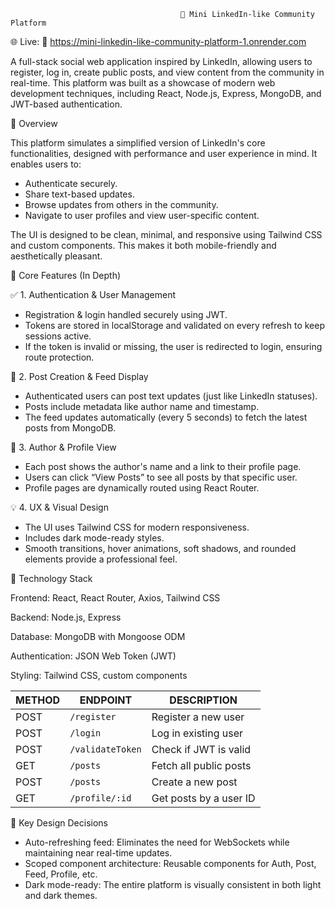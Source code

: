                                           💼 Mini LinkedIn-like Community Platform

🌐 Live: 🔗 https://mini-linkedin-like-community-platform-1.onrender.com

A full-stack social web application inspired by LinkedIn, allowing users to register, log in, create public posts, and view content from the community in real-time. This platform was built as a showcase of modern web development techniques, including React, Node.js, Express, MongoDB, and JWT-based authentication.

🌟 Overview

This platform simulates a simplified version of LinkedIn's core functionalities, designed with performance and user experience in mind. It enables users to:

- Authenticate securely.
- Share text-based updates.
- Browse updates from others in the community.
- Navigate to user profiles and view user-specific content.

The UI is designed to be clean, minimal, and responsive using Tailwind CSS and custom components. This makes it both mobile-friendly and aesthetically pleasant.

🔧 Core Features (In Depth)

✅ 1. Authentication & User Management
- Registration & login handled securely using JWT.
- Tokens are stored in localStorage and validated on every refresh to keep sessions active.
- If the token is invalid or missing, the user is redirected to login, ensuring route protection.

📝 2. Post Creation & Feed Display
- Authenticated users can post text updates (just like LinkedIn statuses).
- Posts include metadata like author name and timestamp.
- The feed updates automatically (every 5 seconds) to fetch the latest posts from MongoDB.

👤 3. Author & Profile View
- Each post shows the author's name and a link to their profile page.
- Users can click “View Posts” to see all posts by that specific user.
- Profile pages are dynamically routed using React Router.

💡 4. UX & Visual Design
- The UI uses Tailwind CSS for modern responsiveness.
- Includes dark mode-ready styles.
- Smooth transitions, hover animations, soft shadows, and rounded elements provide a professional feel.

🧱 Technology Stack

Frontend: React, React Router, Axios, Tailwind CSS

Backend: Node.js, Express

Database: MongoDB with Mongoose ODM

Authentication: JSON Web Token (JWT)

Styling: Tailwind CSS, custom components


| METHOD | ENDPOINT         | DESCRIPTION            |
| ------ | ---------------- | ---------------------- |
| POST   | `/register`      | Register a new user    |
| POST   | `/login`         | Log in existing user   |
| POST   | `/validateToken` | Check if JWT is valid  |
| GET    | `/posts`         | Fetch all public posts |
| POST   | `/posts`         | Create a new post      |
| GET    | `/profile/:id`   | Get posts by a user ID |


📌 Key Design Decisions

- Auto-refreshing feed: Eliminates the need for WebSockets while maintaining near real-time updates.
- Scoped component architecture: Reusable components for Auth, Post, Feed, Profile, etc.
- Dark mode-ready: The entire platform is visually consistent in both light and dark themes.


